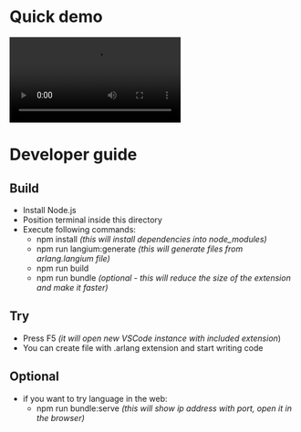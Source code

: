 # Quick demo

<video src="https://github.com/user-attachments/assets/37538af4-45fa-4971-90db-7e08a2b04d40"></video>

# Developer guide

## Build
  - Install Node.js
  - Position terminal inside this directory
  - Execute following commands:
    - npm install *(this will install dependencies into node_modules)*
    - npm run langium:generate *(this will generate files from arlang.langium file)*
    - npm run build
    - npm run bundle *(optional - this will reduce the size of the extension and make it faster)*

## Try
  - Press F5 *(it will open new VSCode instance with included extension*)
  - You can create file with .arlang extension and start writing code

## Optional
  - if you want to try language in the web:
    - npm run bundle:serve *(this will show ip address with port, open it in the browser)*
